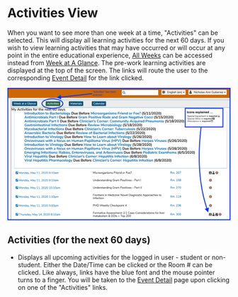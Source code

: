 # Activities View

When you want to see more than one week at a time, "Activities" can be selected. This will display all learning activities for the next 60 days. If you wish to view learning activities that may have occurred or will occur at any point in the entire educational experience, [All Weeks](https://iliosproject.gitbook.io/ilios-user-guide/dashboard/week-at-a-glance#all-weeks) can be accessed instead from [Week at A Glance](https://iliosproject.gitbook.io/ilios-user-guide/dashboard/week-at-a-glance). The pre-work learning activities are displayed at the top of the screen. The links will route the user to the corresponding [Event Detail](https://iliosproject.gitbook.io/ilios-user-guide/dashboard/event-detail-view) for the link clicked.

![](../.gitbook/assets/myacytivities.png)

## Activities \(for the next 60 days\)

* Displays all upcoming activities for the logged in user - student or non-student. Either the Date/Time can be clicked or the Room \# can be clicked.  Like always, links have the blue font and the mouse pointer turns to a finger.  You will be taken to the [Event Detail](https://iliosproject.gitbook.io/ilios-user-guide/dashboard/calendar-view#event-detail-view) page upon clicking on one of the "Activities" links.

